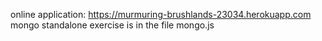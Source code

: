 online application: https://murmuring-brushlands-23034.herokuapp.com
mongo standalone exercise is in the file mongo.js